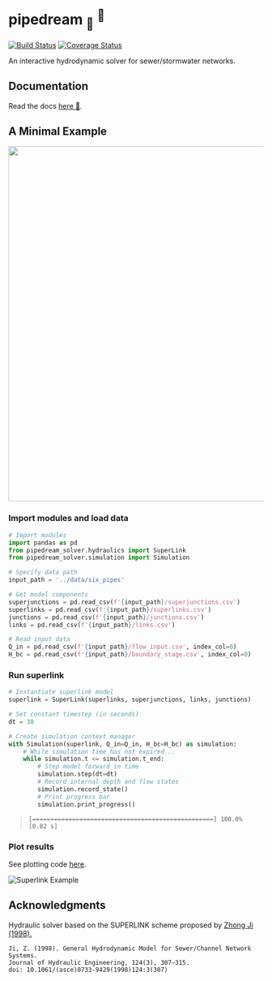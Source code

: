 # pipedream <sub>🚰</sub> <sup>💭</sup>
[![Build Status](https://travis-ci.org/mdbartos/pipedream.svg?branch=master)](https://travis-ci.org/mdbartos/pipedream) [![Coverage Status](https://coveralls.io/repos/github/mdbartos/pipedream/badge.svg?branch=master)](https://coveralls.io/github/mdbartos/pipedream?branch=master)

An interactive hydrodynamic solver for sewer/stormwater networks.

## Documentation

Read the docs [here 📖](https://mdbartos.github.io/pipedream/).

## A Minimal Example

<img src="https://s3.us-east-2.amazonaws.com/mdbartos-img/superlink/example_network_ji.png" width="700">

### Import modules and load data

```python
# Import modules
import pandas as pd
from pipedream_solver.hydraulics import SuperLink
from pipedream_solver.simulation import Simulation

# Specify data path
input_path = '../data/six_pipes'

# Get model components
superjunctions = pd.read_csv(f'{input_path}/superjunctions.csv')
superlinks = pd.read_csv(f'{input_path}/superlinks.csv')
junctions = pd.read_csv(f'{input_path}/junctions.csv')
links = pd.read_csv(f'{input_path}/links.csv')

# Read input data
Q_in = pd.read_csv(f'{input_path}/flow_input.csv', index_col=0)
H_bc = pd.read_csv(f'{input_path}/boundary_stage.csv', index_col=0)
```

### Run superlink

```python
# Instantiate superlink model
superlink = SuperLink(superlinks, superjunctions, links, junctions)

# Set constant timestep (in seconds)
dt = 30

# Create simulation context manager
with Simulation(superlink, Q_in=Q_in, H_bc=H_bc) as simulation:
    # While simulation time has not expired...
    while simulation.t <= simulation.t_end:
        # Step model forward in time
        simulation.step(dt=dt)
        # Record internal depth and flow states
        simulation.record_state()
        # Print progress bar
        simulation.print_progress()
```

> `[==================================================] 100.0% [0.82 s]`


### Plot results

See plotting code [here](https://github.com/mdbartos/superlink/blob/master/test/six_pipe_test.ipynb).

![Superlink Example](https://s3.us-east-2.amazonaws.com/mdbartos-img/superlink/superlink_test.png)

## Acknowledgments

Hydraulic solver based on the SUPERLINK scheme proposed by [Zhong Ji (1998).](https://ascelibrary.org/doi/10.1061/%28ASCE%290733-9429%281998%29124%3A3%28307%29)

```
Ji, Z. (1998). General Hydrodynamic Model for Sewer/Channel Network Systems.
Journal of Hydraulic Engineering, 124(3), 307–315.
doi: 10.1061/(asce)0733-9429(1998)124:3(307)
```

